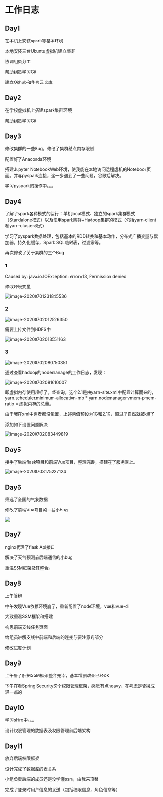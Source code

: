 # 工作日志

## Day1

在本机上安装spark等基本环境

本地安装三台Ubuntu虚拟机建立集群

协调组员分工

帮助组员学习Git

建立Github和华为云仓库

## Day2

在学校虚拟机上搭建spark集群环境

帮助组员学习Git

## Day3

修改集群的一些Bug，修改了集群结点内存限制

配置好了Anaconda环境

搭建Jupyter NotebookWeb环境，使我能在本地访问远程虚机的Notebook页面。并与pyspark连接，这一步遇到了一些问题，谷歌后解决。

学习pyspark的操作中。。。

## Day4

了解了spark各种模式的运行：单机local模式、独立的spark集群模式（Standalone模式）以及使用spark集群+Hadoop集群的模式（包括yarn-client和yarn-cluster模式）

学习了pyspark数据处理，包括基本的RDD转换和基本动作，分布式广播变量与累加器，持久化缓存，Spark SQL临时表，过滤等等。

再次修改了关于集群的三个Bug

### 1

Caused by: java.io.IOException: error=13, Permission denied

修改环境变量

![image-20200701231845536](http://image.hihia.top/Screenshot/20200702170718.png)

### 2

![image-20200702012526350](http://image.hihia.top/Screenshot/20200702170738.png)

需要上传文件到HDFS中

![image-20200702013551163](http://image.hihia.top/Screenshot/20200702170743.png)

### 3

![image-20200702080750351](http://image.hihia.top/Screenshot/20200702170828.png)

通过查看hadoop的nodemanage的工作日志，发现：

![image-20200702081610007](http://image.hihia.top/Screenshot/20200702170830.png)

即虚拟内存使用超标了，经查询，这个2.1是由yarn-site.xml中配置计算而来的，yarn.scheduler.minimum-allocation-mb * yarn.nodemanager.vmem-pmem-ratio = 虚拟内存的总量。

由于我在xml中两者都没配置，上述两值预设为1G和2.1G，超过了自然就被kill了

添加如下设置问题解决

![image-20200702083449819](http://image.hihia.top/Screenshot/20200702170833.png)

## Day5

接手了后端flask项目和前端Vue项目，整理完善，搭建在了服务器上。

![image-20200703175227124](http://image.hihia.top/Screenshot/20200703175229.png)

## Day6

筛选了全国的气象数据

修改了前端Vue项目的一些小bug

![](http://image.hihia.top/Screenshot/20200704172434.png)

## Day7

nginx代理了flask Api接口

解决了天气预测前后端通信的小bug

重温SSM框架及其整合。

## Day8

上午答辩

中午发现Vue依赖环境崩了，重新配置了node环境，vue和vue-cli

大致重温SSM框架和搭建

构思前端支线任务页面

给组员讲解支线中前端和后端的连接与要注意的部分

修改进度计划

## Day9

上午肝了肝把SSM框架整合完毕，基本增删改查已经ok

下午在看Spring Security这个权限管理框架，感觉有点heavy，在考虑是否换成轻一点的

## Day10

学习shiro中。。。

设计权限管理的数据表及权限管理前后端架构

## Day11

放弃后端权限框架

设计完成了数据库的表关系

小组负责后端的成员还是没学懂ssm，由我来顶替

完成了登录时用户信息的发送（包括权限信息，角色信息等）
